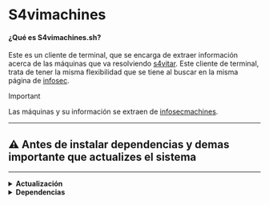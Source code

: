 # S4vimachines

#### ¿Qué es S4vimachines.sh?
Este es un cliente de terminal, que se encarga de extraer información acerca de las máquinas que va resolviendo [s4vitar](https://www.youtube.com/s4vitar). Este cliente de terminal, trata de tener la misma flexibilidad que se tiene al buscar en la misma página de [infosec](https://infosecmachines.io). 
> [!IMPORTANT]
> Las máquinas y su información se extraen de [infosecmachines](https://infosecmachines.io/api/machines).

---

## ⚠️ Antes de instalar dependencias y demas importante que actualizes el sistema

---

<details>
  <summary><b>Actualización</b></summary>

  ### Debian
  
  ```bash
  sudo apt update && sudo apt upgrade -y # Para distribuciones basadas en debian
  sudo apt update && sudo parrot-upgrade -y # Para el delicado de Parrot
  ```

  ### Arch
  ```bash
  sudo pacman -Syu --noconfirm   # Usando pacman (gestor oficial)
  sudo paru -Syu --noconfirm     # Usando paru (AUR helper basado en pacman)
  sudo yay -Syu --noconfirm      # Usando yay (otro AUR helper basado en pacman)
  ```


</details>  

<details>
  <summary><b>Dependencias</b></summary>

  ### Debian
  
  ```bash
  sudo apt install coreutils util-linux npm nodejs bc moreutils translate-shell -y
  sudo apt install node-js-beautify -y 
  ```

  ### Arch
  
  ```bash
  sudo pacman -S coreutils npm nodejs bc moreutils translate-shell --noconfirm
  sudo npm install -g js-beautify 
  ```

</details>


